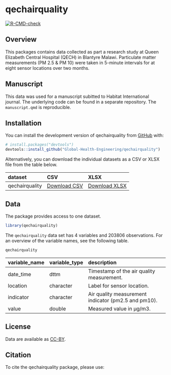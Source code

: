 
<!-- README.md is generated from README.Rmd. Please edit that file -->

# qechairquality

<!-- badges: start -->

[![R-CMD-check](https://github.com/Global-Health-Engineering/qechairquality/actions/workflows/R-CMD-check.yaml/badge.svg)](https://github.com/Global-Health-Engineering/qechairquality/actions/workflows/R-CMD-check.yaml)
<!-- badges: end -->

## Overview

This packages contains data collected as part a research study at Queen
Elizabeth Central Hospital (QECH) in Blantyre Malawi. Particulate matter
measurements (PM 2.5 & PM 10) were taken in 5-minute intervals for at
eight sensor locations over two months.

## Manuscript

This data was used for a manuscript subitted to Habitat International
journal. The underlying code can be found in a separate repository. The
`manuscript.qmd` is reproducible.

## Installation

You can install the development version of qechairquality from
[GitHub](https://github.com/) with:

``` r
# install.packages("devtools")
devtools::install_github("Global-Health-Engineering/qechairquality")
```

Alternatively, you can download the individual datasets as a CSV or XLSX
file from the table below.

| dataset        | CSV                                                                                                                  | XLSX                                                                                                                   |
|:---------------|:---------------------------------------------------------------------------------------------------------------------|:-----------------------------------------------------------------------------------------------------------------------|
| qechairquality | [Download CSV](https://github.com/Global-Health-Engineering/qechairquality/raw/main/inst/extdata/qechairquality.csv) | [Download XLSX](https://github.com/Global-Health-Engineering/qechairquality/raw/main/inst/extdata/qechairquality.xlsx) |

## Data

The package provides access to one dataset.

``` r
library(qechairquality)
```

The `qechairquality` data set has 4 variables and 203806 observations.
For an overview of the variable names, see the following table.

``` r
qechairquality
```

| variable_name | variable_type | description                                         |
|:--------------|:--------------|:----------------------------------------------------|
| date_time     | dttm          | Timestamp of the air quality measurement.           |
| location      | character     | Label for sensor location.                          |
| indicator     | character     | Air quality measurement indicator (pm2.5 and pm10). |
| value         | double        | Measured value in µg/m3.                            |

## License

Data are available as
[CC-BY](https://github.com/Global-Health-Engineering/qechairquality/blob/main/LICENSE.md).

## Citation

To cite the qechairquality package, please use:
